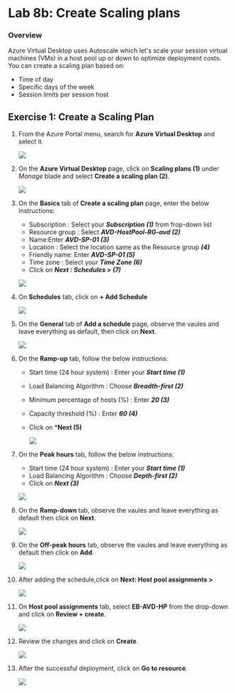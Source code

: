 
# Lab 8b: Create Scaling plans


### Overview

 Azure Virtual Desktop uses Autoscale which let's scale your session virtual machines (VMs) in a host pool up or down to optimize deployment costs. You can create a scaling plan based on:

   - Time of day
   - Specific days of the week
   - Session limits per session host


## Exercise 1: Create a Scaling Plan


1. From the Azure Portal menu, search for **Azure Virtual Desktop** and select it.

    ![](../Azure-Virtual-Desktop-v3/media/avd2.png)
   
2. On the **Azure Virtual Desktop** page, click on **Scaling plans (1)** under *Manage* blade and select **Create a scaling plan (2)**.

    ![](../Azure-Virtual-Desktop-v3/media/csp.png)
   
3. On the **Basics** tab of **Create a scaling plan** page, enter the below instructions:

    - Subscription : Select your ***Subscription (1)*** from frop-down list
    - Resource group : Select ***AVD-HostPool-RG-avd (2)***
    - Name:Enter ***AVD-SP-01 (3)***
    - Location : Select the location same as the Resource group ***(4)***
    - Friendly name: Enter ***AVD-SP-01 (5)***
    - Time zone : Select your ***Time Zone (6)***
    - Click on ***Next : Schedules > (7)***

    ![](../Azure-Virtual-Desktop-v3/media/basicsp1.png)

4. On **Schedules** tab, click on **+ Add Schedule**

    ![](../Azure-Virtual-Desktop-v3/media/addschedule1.png)
   
5. On the **General** tab of **Add a schedule** page, observe the vaules and leave everything as default, then click on **Next**.

    ![](../Azure-Virtual-Desktop-v3/media/general1.png)
   
6. On the **Ramp-up** tab, follow the below instructions:

    - Start time (24 hour system) : Enter your ***Start time (1)***
    - Load Balancing Algorithm : Choose ***Breadth-first (2)***
    - Minimum percentage of hosts (%) : Enter ***20 (3)***
    - Capacity threshold (%) : Enter ***60 (4)***
    - Click on ***Next (5)**
    
      ![](../Azure-Virtual-Desktop-v3/media/rmap.png)
   
7. On the **Peak hours** tab, follow the below instructions:

    - Start time (24 hour system) : Enter your ***Start time (1)***
    - Load Balancing Algorithm : Choose ***Depth-first (2)***
    - Click on ***Next (3)***
    
    ![](../Azure-Virtual-Desktop-v3/media/peakhours1.png)
   
8. On the **Ramp-down** tab, observe the vaules and leave everything as default then click on **Next**.

    ![](../Azure-Virtual-Desktop-v3/media/rampdown.png)
   
9. On the **Off-peak hours** tab, observe the vaules and leave everything as default then click on **Add**.

    ![](../Azure-Virtual-Desktop-v3/media/offpeakhours.png)
  
10. After adding the schedule,click on **Next: Host pool assignments >**

     ![](../Azure-Virtual-Desktop-v3/media/nextHPS.png)
    
11. On **Host pool assignments** tab, select **EB-AVD-HP** from the drop-down and click on **Review + create**.

     ![](../Azure-Virtual-Desktop-v3/media/review%2Bcrete.png)
     
12. Review the changes and click on **Create**.

     ![](../Azure-Virtual-Desktop-v3/media/crearesp.png)
     
13. After the  successful deployment, click on **Go to resource**.

     ![](../Azure-Virtual-Desktop-v3/media/gotoresourcee.png)
    


